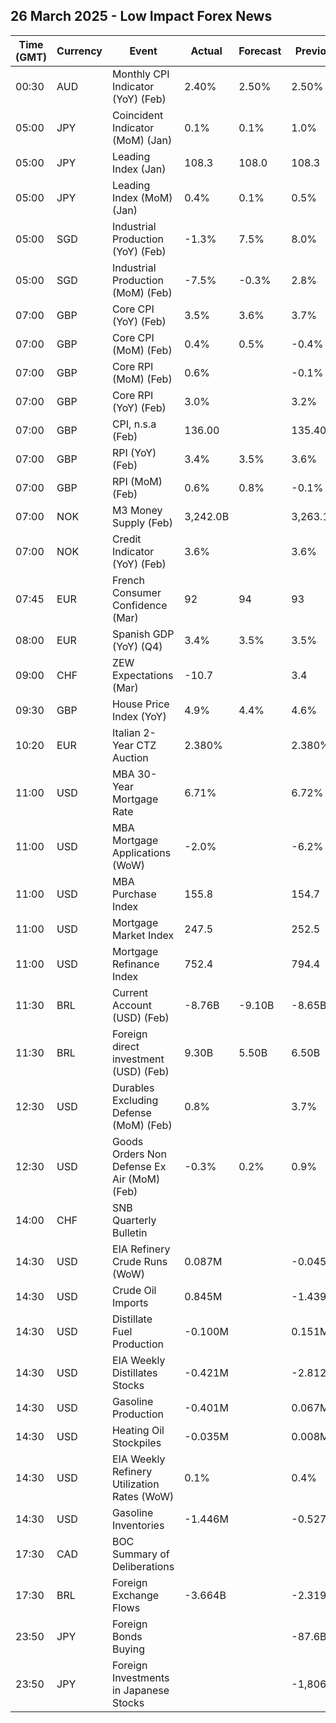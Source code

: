 ## 26 March 2025 - Low Impact Forex News

| Time (GMT) | Currency | Event | Actual | Forecast | Previous |
|------|----------|-------|--------|----------|----------|
| 00:30 | AUD | Monthly CPI Indicator (YoY) (Feb) | 2.40% | 2.50% | 2.50% |
| 05:00 | JPY | Coincident Indicator (MoM) (Jan) | 0.1% | 0.1% | 1.0% |
| 05:00 | JPY | Leading Index (Jan) | 108.3 | 108.0 | 108.3 |
| 05:00 | JPY | Leading Index (MoM) (Jan) | 0.4% | 0.1% | 0.5% |
| 05:00 | SGD | Industrial Production (YoY) (Feb) | -1.3% | 7.5% | 8.0% |
| 05:00 | SGD | Industrial Production (MoM) (Feb) | -7.5% | -0.3% | 2.8% |
| 07:00 | GBP | Core CPI (YoY) (Feb) | 3.5% | 3.6% | 3.7% |
| 07:00 | GBP | Core CPI (MoM) (Feb) | 0.4% | 0.5% | -0.4% |
| 07:00 | GBP | Core RPI (MoM) (Feb) | 0.6% |  | -0.1% |
| 07:00 | GBP | Core RPI (YoY) (Feb) | 3.0% |  | 3.2% |
| 07:00 | GBP | CPI, n.s.a (Feb) | 136.00 |  | 135.40 |
| 07:00 | GBP | RPI (YoY) (Feb) | 3.4% | 3.5% | 3.6% |
| 07:00 | GBP | RPI (MoM) (Feb) | 0.6% | 0.8% | -0.1% |
| 07:00 | NOK | M3 Money Supply (Feb) | 3,242.0B |  | 3,263.1B |
| 07:00 | NOK | Credit Indicator (YoY) (Feb) | 3.6% |  | 3.6% |
| 07:45 | EUR | French Consumer Confidence (Mar) | 92 | 94 | 93 |
| 08:00 | EUR | Spanish GDP (YoY) (Q4) | 3.4% | 3.5% | 3.5% |
| 09:00 | CHF | ZEW Expectations (Mar) | -10.7 |  | 3.4 |
| 09:30 | GBP | House Price Index (YoY) | 4.9% | 4.4% | 4.6% |
| 10:20 | EUR | Italian 2-Year CTZ Auction | 2.380% |  | 2.380% |
| 11:00 | USD | MBA 30-Year Mortgage Rate | 6.71% |  | 6.72% |
| 11:00 | USD | MBA Mortgage Applications (WoW) | -2.0% |  | -6.2% |
| 11:00 | USD | MBA Purchase Index | 155.8 |  | 154.7 |
| 11:00 | USD | Mortgage Market Index | 247.5 |  | 252.5 |
| 11:00 | USD | Mortgage Refinance Index | 752.4 |  | 794.4 |
| 11:30 | BRL | Current Account (USD) (Feb) | -8.76B | -9.10B | -8.65B |
| 11:30 | BRL | Foreign direct investment (USD) (Feb) | 9.30B | 5.50B | 6.50B |
| 12:30 | USD | Durables Excluding Defense (MoM) (Feb) | 0.8% |  | 3.7% |
| 12:30 | USD | Goods Orders Non Defense Ex Air (MoM) (Feb) | -0.3% | 0.2% | 0.9% |
| 14:00 | CHF | SNB Quarterly Bulletin |  |  |  |
| 14:30 | USD | EIA Refinery Crude Runs (WoW) | 0.087M |  | -0.045M |
| 14:30 | USD | Crude Oil Imports | 0.845M |  | -1.439M |
| 14:30 | USD | Distillate Fuel Production | -0.100M |  | 0.151M |
| 14:30 | USD | EIA Weekly Distillates Stocks | -0.421M |  | -2.812M |
| 14:30 | USD | Gasoline Production | -0.401M |  | 0.067M |
| 14:30 | USD | Heating Oil Stockpiles | -0.035M |  | 0.008M |
| 14:30 | USD | EIA Weekly Refinery Utilization Rates (WoW) | 0.1% |  | 0.4% |
| 14:30 | USD | Gasoline Inventories | -1.446M |  | -0.527M |
| 17:30 | CAD | BOC Summary of Deliberations |  |  |  |
| 17:30 | BRL | Foreign Exchange Flows | -3.664B |  | -2.319B |
| 23:50 | JPY | Foreign Bonds Buying |  |  | -87.6B |
| 23:50 | JPY | Foreign Investments in Japanese Stocks |  |  | -1,806.2B |
